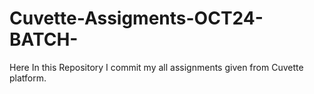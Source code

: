 # Cuvette-Assigments-OCT24-BATCH-
Here In this Repository I commit my all assignments given from Cuvette platform.
